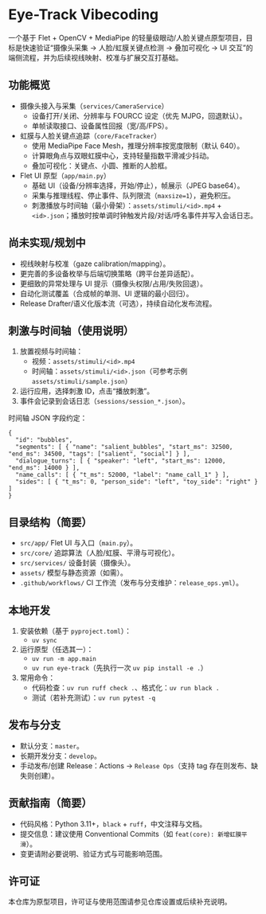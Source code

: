 # Eye-Track Vibecoding

一个基于 Flet + OpenCV + MediaPipe 的轻量级眼动/人脸关键点原型项目，目标是快速验证“摄像头采集 → 人脸/虹膜关键点检测 → 叠加可视化 → UI 交互”的端侧流程，并为后续视线映射、校准与扩展交互打基础。

## 功能概览

- 摄像头接入与采集（`services/CameraService`）
  - 设备打开/关闭、分辨率与 FOURCC 设定（优先 MJPG，回退默认）。
  - 单帧读取接口、设备属性回报（宽/高/FPS）。
- 虹膜与人脸关键点追踪（`core/FaceTracker`）
  - 使用 MediaPipe Face Mesh，推理分辨率按宽度限制（默认 640）。
  - 计算眼角点与双眼虹膜中心，支持轻量指数平滑减少抖动。
  - 叠加可视化：关键点、小圆、推断的人脸框。
- Flet UI 原型（`app/main.py`）
  - 基础 UI（设备/分辨率选择，开始/停止），帧展示（JPEG base64）。
  - 采集与推理线程、停止事件、队列限流（`maxsize=1`），避免积压。
  - 刺激播放与时间轴（最小骨架）：`assets/stimuli/<id>.mp4` + `<id>.json`；播放时按单调时钟触发片段/对话/呼名事件并写入会话日志。

## 尚未实现/规划中

- 视线映射与校准（gaze calibration/mapping）。
- 更完善的多设备枚举与后端切换策略（跨平台差异适配）。
- 更细致的异常处理与 UI 提示（摄像头权限/占用/失败回退）。
- 自动化测试覆盖（合成帧的单测、UI 逻辑的最小回归）。
- Release Drafter/语义化版本流（可选），持续自动化发布流程。

## 刺激与时间轴（使用说明）

1. 放置视频与时间轴：
   - 视频：`assets/stimuli/<id>.mp4`
   - 时间轴：`assets/stimuli/<id>.json`（可参考示例 `assets/stimuli/sample.json`）
2. 运行应用，选择刺激 ID，点击“播放刺激”。
3. 事件会记录到会话日志（`sessions/session_*.json`）。

时间轴 JSON 字段约定：
```
{
  "id": "bubbles",
  "segments": [ { "name": "salient_bubbles", "start_ms": 32500, "end_ms": 34500, "tags": ["salient", "social"] } ],
  "dialogue_turns": [ { "speaker": "left", "start_ms": 12000, "end_ms": 14000 } ],
  "name_calls": [ { "t_ms": 52000, "label": "name_call_1" } ],
  "sides": [ { "t_ms": 0, "person_side": "left", "toy_side": "right" } ]
}
```

## 目录结构（简要）

- `src/app/` Flet UI 与入口（`main.py`）。
- `src/core/` 追踪算法（人脸/虹膜、平滑与可视化）。
- `src/services/` 设备封装（摄像头）。
- `assets/` 模型与静态资源（如需）。
- `.github/workflows/` CI 工作流（发布与分支维护：`release_ops.yml`）。

## 本地开发

1. 安装依赖（基于 `pyproject.toml`）：
   - `uv sync`
2. 运行原型（任选其一）：
   - `uv run -m app.main`
   - `uv run eye-track`（先执行一次 `uv pip install -e .`）
3. 常用命令：
   - 代码检查：`uv run ruff check .`、格式化：`uv run black .`
   - 测试（若补充测试）：`uv run pytest -q`

## 发布与分支

- 默认分支：`master`。
- 长期开发分支：`develop`。
- 手动发布/创建 Release：Actions → `Release Ops`（支持 tag 存在则发布、缺失则创建）。

## 贡献指南（简要）

- 代码风格：Python 3.11+，`black` + `ruff`，中文注释与文档。
- 提交信息：建议使用 Conventional Commits（如 `feat(core): 新增虹膜平滑`）。
- 变更请附必要说明、验证方式与可能影响范围。

## 许可证

本仓库为原型项目，许可证与使用范围请参见仓库设置或后续补充说明。

